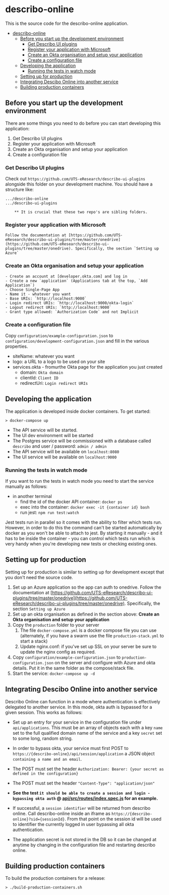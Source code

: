 # describo-online

This is the source code for the describo-online application.

- [describo-online](#describo-online)
  - [Before you start up the development environment](#before-you-start-up-the-development-environment)
    - [Get Describo UI plugins](#get-describo-ui-plugins)
    - [Register your application with Microsoft](#register-your-application-with-microsoft)
    - [Create an Okta organisation and setup your application](#create-an-okta-organisation-and-setup-your-application)
    - [Create a configuration file](#create-a-configuration-file)
  - [Developing the application](#developing-the-application)
    - [Running the tests in watch mode](#running-the-tests-in-watch-mode)
  - [Setting up for production](#setting-up-for-production)
  - [Integrating Descibo Online into another service](#integrating-descibo-online-into-another-service)
  - [Building production containers](#building-production-containers)

## Before you start up the development environment

There are some things you need to do before you can start developing this application:

1. Get Describo UI plugins
2. Register your application with Microsoft
3. Create an Okta organisation and setup your application
4. Create a configuration file

### Get Describo UI plugins

Check out `https://github.com/UTS-eResearch/describo-ui-plugins` alongside this folder on your development machine. You should have a structure like:

```
.../describo-online
.../describo-ui-plugins

    ** It is crucial that these two repo's are sibling folders.
```

### Register your application with Microsoft

    Follow the documentation at [https://github.com/UTS-eResearch/describo-ui-plugins/tree/master/onedrive](https://github.com/UTS-eResearch/describo-ui-plugins/tree/master/onedrive). Specifically, the section `Setting up Azure`

### Create an Okta organisation and setup your application

    - Create an account at [developer.okta.com] and log in
    - Create a new `application` (Applications tab at the top, `Add Application`)
    - Choose Single-Page App
    - Name it - whatever you want
    - Base URIs: `http://localhost:9000`
    - Login redirect URIs: `http://localhost:9000/okta-login`
    - Logout redirect URIs: `http://localhost:9000`
    - Grant type allowed: `Authorization Code` and not Implicit

### Create a configuration file

Copy `configuration/example-configuration.json` to `configuration/development-configuration.json` and fill in the various properties.

-   siteName: whatever you want
-   logo: a URL to a logo to be used on your site
-   services.okta - fromurthe Okta page for the application you just created
    -   domain: `Okta domain`
    -   clientId: `Client ID`
    -   redirectUri: `Login redirect URIs`

## Developing the application

The application is developed inside docker containers. To get started:

```
> docker-compose up
```

-   The API service will be started.
-   The UI dev environment will be started
-   The Postgres service will be commissioned with a database called `describo` and user / password: `admin / admin`
-   The API service will be available on `localhost:8080`
-   The UI service will be available on `localhost:9000`

### Running the tests in watch mode

If you want to run the tests in watch mode you need to start the service manually as follows:

-   in another terminal
    -   find the id of the docker API container: `docker ps`
    -   exec into the container: `docker exec -it {container id} bash`
    -   run jest: `npm run test:watch`

Jest tests run in parallel so it comes with the ability to filter which tests run. However, in order
to do this the command can't be started automatically by docker as you won't be able to attach to
jest. By starting it manually - and it has to be inside the container - you can control which tests
run which is very handy when you're developing new tests or checking existing ones.

## Setting up for production

Setting up for production is similar to setting up for development except that you don't need the source code.

1. Set up an Azure application so the app can auth to onedrive. Follow the documentation at [https://github.com/UTS-eResearch/describo-ui-plugins/tree/master/onedrive](https://github.com/UTS-eResearch/describo-ui-plugins/tree/master/onedrive). Specifically, the section `Setting up Azure`
2. Set up an okta organisation as defined in the section above: **Create an Okta organisation and setup your application**
3. Copy the `production` folder to your server
    1. The file `docker-compose.yml` is a docker compose file you can use (alternately, if you have a swarm use the file `production-stack.yml` to start a stack)
    2. Update nginx.conf: if you've set up SSL on your server be sure to update the nginx config as required.
4. Copy `configuration/example-configuration.json` to `production-configuration.json` on the server and configure with Azure and okta details. Put it in the same folder as the compose/stack file.
5. Start the service: `docker-compose up -d`

## Integrating Descibo Online into another service

Describo Online can function in a mode where authentication is effectively delegated to another service. In
this mode, okta auth is bypassed for a given session. This works as follows:

-   Set up an entry for your service in the configuration file under `api/applications`. This must be an array of objects each with a key `name` set to the full qualified domain name of the service and a key `secret` set to some long, random string.
-   In order to bypass okta, your service must first POST to `https://{describo-online}/api/session/application` a JSON object `containing a name and an email`.
-   The POST must set the header `Authorization: Bearer: {your secret as defined in the configuration}`
-   The POST must set the header `"Content-Type": "application/json"`

-   **See the test `it should be able to create a session and login - bypassing okta auth` @ [api/src/routes/index.spec.js](https://github.com/UTS-eResearch/describo-online/blob/master/api/src/routes/index.spec.js#L48) for an example.**

-   If successful, a `session identifier` will be returned from describo online. Call describo-online inside an iframe as `https://{describo-online}?sid={sessionId}`. From that point on the session id will be used to identifier the currently logged in user bypassing all okta authentication.

-   The application secret is not stored in the DB so it can be changed at anytime by changing in the configuration file and restarting describo online.

## Building production containers

To build the production containers for a release:

```
> ./build-production-containers.sh
```
